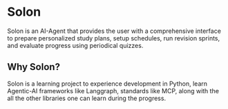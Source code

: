 # Solon

Solon is an AI-Agent that provides the user with a comprehensive interface to prepare personalized study plans, setup schedules, run revision sprints, and evaluate progress using periodical quizzes.

## Why Solon?

Solon is a learning project to experience development in Python, learn Agentic-AI frameworks like Langgraph, standards like MCP, along with the all the other libraries one can learn during the progress.
